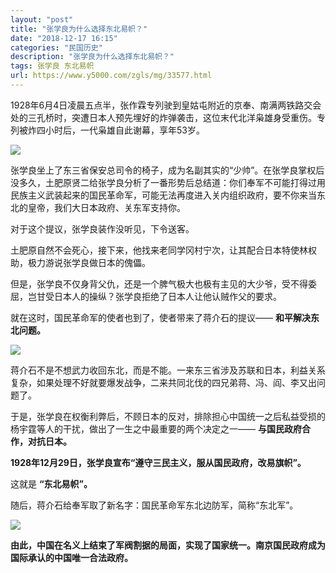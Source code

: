 ```yaml
---
layout: "post"
title: "张学良为什么选择东北易帜？"
date: "2018-12-17 16:15"
categories: "民国历史"
description: "张学良为什么选择东北易帜？"
tags: 张学良 东北易帜
url: https://www.y5000.com/zgls/mg/33577.html
---
```






1928年6月4日凌晨五点半，张作霖专列驶到皇姑屯附近的京奉、南满两铁路交会处的三孔桥时，突遭日本人预先埋好的炸弹袭击，这位末代北洋枭雄身受重伤。专列被炸四小时后，一代枭雄自此谢幕，享年53岁。

![](https://img.y5000.com/uploads/allimg/180925/15-1P925154301C1.jpg)

张学良坐上了东三省保安总司令的椅子，成为名副其实的“少帅”。在张学良掌权后没多久，土肥原贤二给张学良分析了一番形势后总结道：你们奉军不可能打得过用民族主义武装起来的国民革命军，可能无法再度进入关内组织政府，要不你来当东北的皇帝，我们大日本政府、关东军支持你。

对于这个提议，张学良装作没听见，下令送客。

土肥原自然不会死心，接下来，他找来老同学冈村宁次，让其配合日本特使林权助，极力游说张学良做日本的傀儡。

但是，张学良不仅身背父仇，还是一个脾气极大也极有主见的大少爷，受不得委屈，岂甘受日本人的操纵？张学良拒绝了日本人让他认贼作父的要求。

就在这时，国民革命军的使者也到了，使者带来了蒋介石的提议—— **和平解决东北问题。**

**![](https://img.y5000.com/uploads/allimg/180925/15-1P9251543335A.jpg)**

蒋介石不是不想武力收回东北，而是不能。一来东三省涉及苏联和日本，利益关系复杂，如果处理不好就要爆发战争，二来共同北伐的四兄弟蒋、冯、阎、李又出问题了。

于是，张学良在权衡利弊后，不顾日本的反对，排除担心中国统一之后私益受损的杨宇霆等人的干扰，做出了一生之中最重要的两个决定之一——
**与国民政府合作，对抗日本。**

**1928年12月29日，张学良宣布“遵守三民主义，服从国民政府，改易旗帜”。**

这就是 **“东北易帜”。**

随后，蒋介石给奉军取了新名字：国民革命军东北边防军，简称“东北军”。

![](https://img.y5000.com/uploads/allimg/180925/15-1P92515435U13.jpg)

**由此，中国在名义上结束了军阀割据的局面，实现了国家统一。南京国民政府成为国际承认的中国唯一合法政府。**
